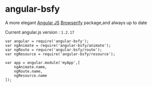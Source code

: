 angular-bsfy
==================
A more elegant [Angular JS](http://angularjs.org/) [Browserify](http://browserify.org/) package,and always up to date

Current angular.js version : `1.2.17`


	var angular = require('angular-bsfy');
	var ngAnimate = require('angular-bsfy/animate');
	var ngRoute = require('angular-bsfy/route');
	var ngResource = require('angular-bsfy/resource');

	var app = angular.module('myApp',[
	    ngAnimate.name,
	    ngRoute.name,
	    ngResource.name
	]);